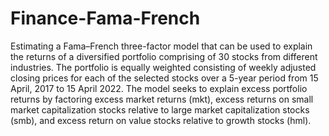 # Finance-Fama-French
Estimating a Fama–French three-factor model that can be used to explain the returns of a diversified portfolio comprising of 30 stocks from different industries. The portfolio is equally weighted consisting of weekly adjusted closing prices for each of the selected stocks over a 5-year period from 15 April, 2017 to 15 April 2022. The model seeks to explain excess portfolio returns by factoring excess market returns (mkt), excess returns on small market capitalization stocks relative to large market capitalization stocks (smb), and excess return on value stocks relative to growth stocks (hml). 
